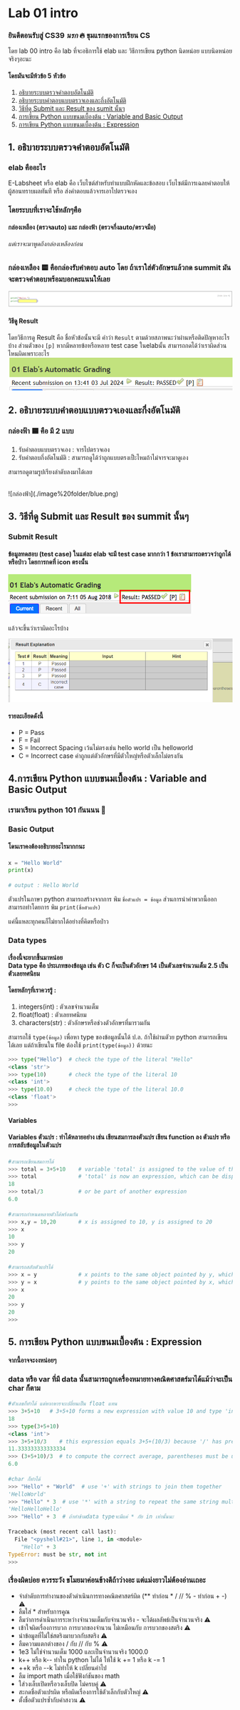 # Lab 01 intro

### ยินดีตอนรับสู่ CS39 *นรก* 🔥 ขุมแรกของการเรียน CS

โดย lab 00 intro คือ lab ที่จะอธิการใช้ elab และ วิธีการเขียน python นิดหน่อย แบบนิดหน่อยจริงๆอะนะ
 
#### โดยมันจะมีห้วข้อ 5 หัวข้อ
1.  [อธิบายระบบตรวจคำตอบอัตโนมัติ](#1-อธิบายระบบตรวจคำตอบอัตโนมัติ)
2.  [อธิบายระบบคำตอบแบบตรวจเองและกึ่งอัตโนมัติ](#2-อธิบายระบบคำตอบแบบตรวจเองและกึ่งอัตโนมัติ)
3.  [วิธีที่ดู Submit และ Result ของ sumit นั้นๆ](#3-วิธีที่ดู-Submit-และ-Result-ของ-sumitนั้นๆ)
4.  [การเขียน Python แบบขนมเบื้องต้น : Variable and Basic Output](#4-การเขียน-Python-แบบขนมเบื้องต้น-Variable-and-Basic-Output)
5.  [การเขียน Python แบบขนมเบื้องต้น : Expression](#5-การเขียน-Python-แบบขนมเบื้องต้น-Expression)

## 1. อธิบายระบบตรวจคำตอบอัตโนมัติ

### elab คืออะไร
E-Labsheet หรือ elab คือ เว็บไซต์สำหรับทำแบบฝึกหัดและข้อสอบ เว็บไซต์มีการเฉลยคำตอบให้ผู้สอนทราบผลทันที หรือ ส่งคำตอบแล้วจารเอาไปตรวจเอง

### โดยระบบที่เราจะใช้หลักๆคือ 
#### กล่องเหลือง (ตรวจauto) และ กล่องฟ้า (ตรวจกึ่งauto/ตรวจมือ) 

###### แต่เราจะมาพูดถึงกล่องเหลืองก่อน

### กล่องเหลือง 🟨 คือกล่องรับคำตอบ auto โดย ถ้าเราใส่ตัวอักษรแล้วกด summit มันจะตรวจคำตอบพร้อมบอกคะแนนให้เลย
![กล่องเหลือง](./image%20folder/yellow.png)

#### วิธีดู Result
 โดยวิธีการดู Result คือ ชื่อหัวข้อนั้นจะมี คำว่า `Result` ตามด้วยสภาพนะว่าผ่านหรือติดปัญหาอะไรบ้าง ส่วนตัวของ `[p]` หากมีหลายข้อหรือหลาย test case ในelabนั้น สามารถกดได้ว่าเราผิดส่วนไหนผิดเพราะอะไร
![Result](./image%20folder/Result.png)

## 2. อธิบายระบบคำตอบแบบตรวจเองและกึ่งอัตโนมัติ

### กล่องฟ้า 🟦 คือ มี 2 แบบ  
1. รับคำตอบแบบตรวจเอง : จารไปตรวจเอง  
2. รับคำตอบกึ่งอัตโนมัติ : สามารถดูได้ว่าถูกแบบตรงเป็ะไหมถ้าไม่จารจะมาดูเอง

สามารถดูตามรูปเรียงลำดับลงมาได้เลย

<br>
![กล่องฟ้า](./image%20folder/blue.png)

## 3. วิธีที่ดู Submit และ Result ของ summit นั้นๆ

### Submit Result
#### ข้อมูลทดสอบ (test case) ในแต่ละ elab จะมี test case มากกว่า 1 ข้อเราสามารถตรวจว่าถูกได้หรือป่าว โดยการกดที่ icon ตรงนั้น 

![Explain results](./image%20folder/Explain%20results.png)

แล้วจะขึ้นว่าเราผิดอะไรบ้าง

![Explain results2](./image%20folder/Explain%20results%202.png)

#### รายละเอียดดังนี้
- P = Pass 
- F = Fail 
- S = Incorrect Spacing เว้นไม่ตรงเช่น hello world เป็น helloworld
- C = Incorrect case คำถูกแต่ตัวอักษรที่มีตัวใหญ่หรือตัวเล็กไม่ตรงกัน

## 4.การเขียน Python แบบขนมเบื้องต้น : Variable and Basic Output

### เรามาเรียน python 101 กันนนน 🍕

### Basic Output
#### โดนเราคงต้องอธิบายอะไรมากกนะ 


```python
x = "Hello World"
print(x)

# output : Hello World
```

ตัวแปรในภาษา python สามารถสร้างจากการ พิม `ชื่อตัวแปร = ข้อมูล`
ส่วนการนำค่าพวกนี้ออก สามารถทำโดยการ พิม `print(ชื่อตัวแปร)`

แค่นี้แหละทุกคนก็ไม่ยากได้อย่างที่คิดหรือป่าว 

### Data types

#### เรื่องนี้จะยากขึ้นมาหน่อย <br> Data type คือ ประเภทของข้อมูล เช่น ตัว C ก็จะเป็นตัวอักษร 14 เป็นตัวเลขจำนวนเต็ม 2.5 เป็นตัวเลยทศนิยม

#### โดยหลักๆที่เราควรรู้ :
1. integers(int) : ตัวเลขจำนวนเต็ม
2. float(float) : ตัวเลยทศนิยม
3. characters(str) : ตัวอักษรหรือช่วงตัวอักษรที่มารวมกัน

สามารถใช้ `type(ข้อมูล)` เพื่อหา type ของข้อมูลนั้นได้ ป.ล. ถ้าใช้ผ่านตัวย python สามารถเขียนได้เลย แต่ถ้าเขียนใน file ต้องใช้ `print(type(ข้อมูล))` ด้วยนะ

```python
>>> type("Hello")  # check the type of the literal "Hello"
<class 'str'>
>>> type(10)       # check the type of the literal 10
<class 'int'>
>>> type(10.0)     # check the type of the literal 10.0
<class 'float'>
>>> 
```

#### Variables

####  Variables ตัวแปร : ทำได้หลายอย่าง เช่น เขียนสมการลงตัวแปร เขียน function ลง ตัวแปร หรือ การสลับข้อมูลในตัวแปร

```python
#สามารถเขียนสมการได้ 
>>> total = 3+5+10    # variable 'total' is assigned to the value of the expression 3+5+10
>>> total             # 'total' is now an expression, which can be displayed using print()
18
>>> total/3           # or be part of another expression
6.0

#สามารถกำหนดหลายตัวได้พร้อมกัน
>>> x,y = 10,20       # x is assigned to 10, y is assigned to 20
>>> x
10
>>> y
20

#สามารถสลับตัวแปรได้
>>> x = y             # x points to the same object pointed by y, which is 20
>>> y = x             # y points to the same object pointed by x, which is now 20
>>> x
20
>>> y
20
>>> 
```

## 5. การเขียน Python แบบขนมเบื้องต้น : Expression

#### จากนี้อาจจะงงหน่อยๆ 

### data หรือ var ที่มี data นั้นสามารถถูกเครื่องหมายทางคณิตศาสตร์มาได้แม้ว่าจะเป็น char ก็ตาม

```python
#ตัวเลขก็ทำได้ แต่หากหารจะเปลี่ยนเป็น float แทน
>>> 3+5+10   # 3+5+10 forms a new expression with value 10 and type 'int' 
18
>>> type(3+5+10)
<class 'int'>
>>> 3+5+10/3    # this expression equals 3+5+(10/3) because '/' has precedence over '+' 
11.333333333333334
>>> (3+5+10)/3  # to compute the correct average, parentheses must be used 
6.0

#char ก็ทำได้
>>> "Hello" + "World"  # use '+' with strings to join them together 
'HelloWorld'
>>> "Hello" * 3  # use '*' with a string to repeat the same string multiple times 
'HelloHelloHello'
>>> "Hello" + 3  # ถ้าทำข้ามdata typeจะมีแค่ * กัย in เท่านั้นนะ 

Traceback (most recent call last):
  File "<pyshell#21>", line 1, in <module>
    "Hello" + 3
TypeError: must be str, not int
>>> 
```

### เรื่องผิดบ่อย ควรระวัง ขโมยมาค่อนข้างดีถ้าว่างอะ แต่แม่งยาวไม่ต้องอ่านเถอะ
- จำลำดับการทำงานของตัวดำเนินการทางคณิตศาสตร์ผิด (** ทำก่อน * / // % - ทำก่อน + -) ⚠️
- ลืมใส่ * สำหรับการคูณ
- ลืมว่าการดำเนินการระหว่างจำนวนเต็มกับจำนวนจริง - จะได้ผลลัพธ์เป็นจำนวนจริง ⚠️
- เข้าใจผิดเรื่องการบวก การบวกของจำนวน ไม่เหมือนกับ การบวกของสตริง ⚠️
- นำข้อมูลที่ไม่ใช่สตริงมาบวกกับสตริง ⚠️
- ลืมความแตกต่างของ / กับ // กับ % ⚠️
- 1e3 ไม่ใช่จำนวนเต็ม 1000 และเป็นจำนวนจริง 1000.0 
- k++ หรือ k-- ทำใน python ไม่ได้ ให้ใช้ k += 1 หรือ k -= 1
- ++k หรือ --k ไม่ทำให้ k เปลี่ยนค่าไป
- ลืม import math เมื่อใช้ฟังก์ชันของ math
- ใส่วงเล็บเปิดหรือวงเล็บปิด ไม่ครบคู่ ⚠️
- สะกดชื่อตัวแปรผิด หรือผิดเรื่องการใช้ตัวเล็กกับตัวใหญ่ ⚠️
- ตั้งชื่อตัวแปรซ้ำกับคำสงวน ⚠️

